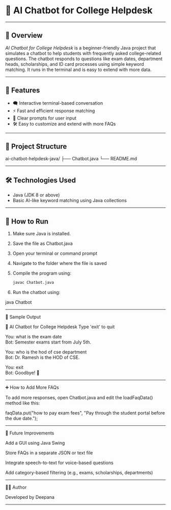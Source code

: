 # 🤖 AI Chatbot for College Helpdesk

---

## 📌 Overview

*AI Chatbot for College Helpdesk* is a beginner-friendly Java project that simulates a chatbot to help students with frequently asked college-related questions. The chatbot responds to questions like exam dates, department heads, scholarships, and ID card processes using simple keyword matching. It runs in the terminal and is easy to extend with more data.

---

## 📌 Features

- 🗨️ Interactive terminal-based conversation  
- ⚡ Fast and efficient response matching  
- 📢 Clear prompts for user input  
- 🛠️ Easy to customize and extend with more FAQs

---

## 📂 Project Structure

ai-chatbot-helpdesk-java/ ├── Chatbot.java └── README.md

---

## 🛠️ Technologies Used

- Java (JDK 8 or above)  
- Basic AI-like keyword matching using Java collections

---

## 🚀 How to Run

1. Make sure Java is installed.  
2. Save the file as Chatbot.java  
3. Open your terminal or command prompt  
4. Navigate to the folder where the file is saved  
5. Compile the program using:

   ```bash
   javac Chatbot.java

6. Run the chatbot using:

java Chatbot




---

💬 Sample Output

🤖 AI Chatbot for College Helpdesk
Type 'exit' to quit

You: what is the exam date  
Bot: Semester exams start from July 5th.

You: who is the hod of cse department  
Bot: Dr. Ramesh is the HOD of CSE.

You: exit  
Bot: Goodbye! 👋


---

➕ How to Add More FAQs

To add more responses, open Chatbot.java and edit the loadFaqData() method like this:

faqData.put("how to pay exam fees", "Pay through the student portal before the due date.");


---

🚀 Future Improvements

Add a GUI using Java Swing

Store FAQs in a separate JSON or text file

Integrate speech-to-text for voice-based questions

Add category-based filtering (e.g., exams, scholarships, departments)



---

🧑‍💻 Author

Developed by Deepana


---

